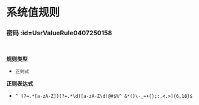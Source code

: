 # 系统值规则 <!-- {docsify-ignore-all} -->

### 密码 :id=UsrValueRule0407250158

<br>
<p class="panel-title"><b>规则类型</b></p>

* `正则式`

<p class="panel-title"><b>正则表达式</b></p>

* `^ (?=.*[a-zA-Z])(?=.*\d)[a-zA-Z\d!@#$%^ &*()\-_=+{};:,<.>]{6,18}$`






